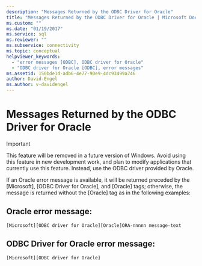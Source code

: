 ```yaml
---
description: "Messages Returned by the ODBC Driver for Oracle"
title: "Messages Returned by the ODBC Driver for Oracle | Microsoft Docs"
ms.custom: ""
ms.date: "01/19/2017"
ms.service: sql
ms.reviewer: ""
ms.subservice: connectivity
ms.topic: conceptual
helpviewer_keywords: 
  - "error messages [ODBC], ODBC driver for Oracle"
  - "ODBC driver for Oracle [ODBC], error messages"
ms.assetid: 150bde1d-adb6-4e77-90e9-4dc93499a746
author: David-Engel
ms.author: v-davidengel
---
```

# Messages Returned by the ODBC Driver for Oracle
> [!IMPORTANT]  
>  This feature will be removed in a future version of Windows. Avoid using this feature in new development work, and plan to modify applications that currently use this feature. Instead, use the ODBC driver provided by Oracle.  
  
 If an Oracle error message is available, it will be returned preceded by the [Microsoft], [ODBC Driver for Oracle], and [Oracle] tags; otherwise, the message is returned without the [Oracle] tag as in the following examples:  
  
## Oracle error message:  
  
```  
[Microsoft][ODBC driver for Oracle][Oracle]ORA-nnnnn message-text  
```  
  
## ODBC Driver for Oracle error message:  
  
```  
[Microsoft][ODBC driver for Oracle]  
```
